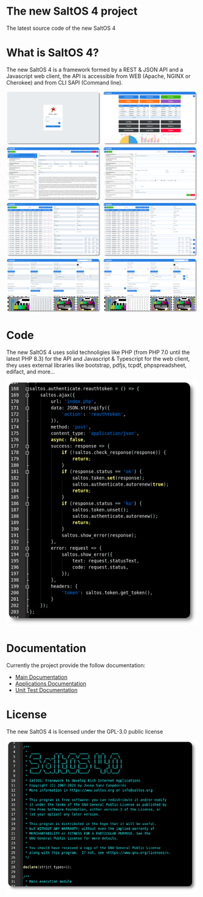 # The new SaltOS 4 project
The latest source code of the new SaltOS 4

# What is SaltOS 4?
The new SaltOS 4 is a framework formed by a REST & JSON API and a Javascript web client, the API is accessible from WEB (Apache, NGINX or Cherokee) and from CLI SAPI (Command line).

![pantalla_login_saltos.png](https://raw.githubusercontent.com/josepsanzcamp/josepsanz/master/pdf/images/saltos4-login-dashboard.png)
![pantalla_dashboard_saltos.png](https://raw.githubusercontent.com/josepsanzcamp/josepsanz/master/pdf/images/saltos4-email-view-create.png)
![pantalla_tester_saltos-1.png](https://raw.githubusercontent.com/josepsanzcamp/josepsanz/master/pdf/images/saltos4-invoices-view-edit.png)
![pantalla_tester_saltos-2.png](https://raw.githubusercontent.com/josepsanzcamp/josepsanz/master/pdf/images/saltos4-tester-disabled-enabled.png)

# Code
The new SaltOS 4 uses solid technoligies like PHP (from PHP 7.0 until the latest PHP 8.3) for the API and Javascript & Typescript for the web client, they uses external libraries like bootstrap, pdfjs, tcpdf, phpspreadsheet, edifact, and more...

![fragmento_codigo_saltos.png](https://raw.githubusercontent.com/josepsanzcamp/josepsanz/master/pdf/images/fragmento_codigo_saltos.png)

# Documentation
Currently the project provide the follow documentation:
- [Main Documentation](https://github.com/josepsanzcamp/SaltOS4/blob/master/docs/core.pdf)
- [Applications Documentation](https://github.com/josepsanzcamp/SaltOS4/blob/master/docs/apps.pdf)
- [Unit Test Documentation](https://github.com/josepsanzcamp/SaltOS4/blob/master/docs/utest.pdf)

# License
The new SaltOS 4 is licensed under the GPL-3.0 public license

![cabecera_licencia_saltos.png](https://raw.githubusercontent.com/josepsanzcamp/josepsanz/master/pdf/images/cabecera_licencia_saltos.png)
